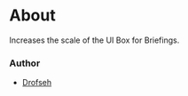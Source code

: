 # About

Increases the scale of the UI Box for Briefings.

### Author

- [Drofseh](https://github.com/Drofseh)
